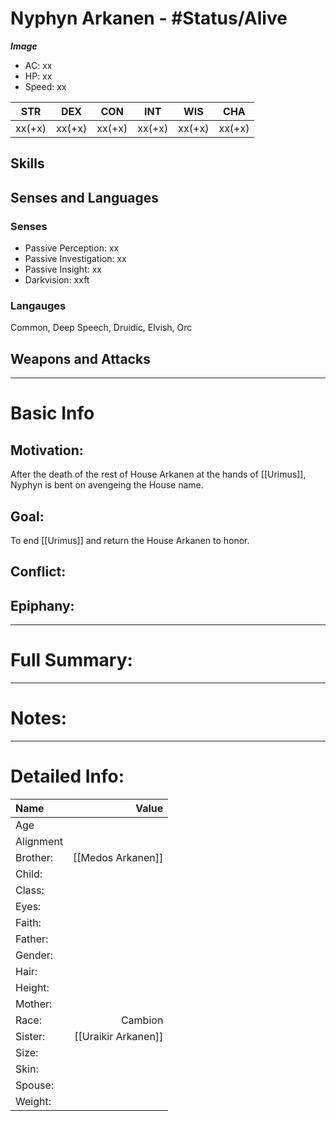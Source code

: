 # Nyphyn Arkanen - #Status/Alive
***Image***
- AC: xx  
- HP: xx  
- Speed: xx 

| STR | DEX | CON | INT | WIS | CHA|
| ---- | ---- | ---- | ---- | ---- | ---- |
| xx(+x)| xx(+x)| xx(+x)| xx(+x)| xx(+x)| xx(+x)

## Skills

## Senses and Languages
### Senses
- Passive Perception: xx
- Passive Investigation: xx
- Passive Insight: xx
- Darkvision: xxft

### Langauges
Common, Deep Speech, Druidic, Elvish, Orc

## Weapons and Attacks

___
# Basic Info

## Motivation: 
After the death of the rest of House Arkanen at the hands of [[Urimus]], Nyphyn is bent on avengeing the House name.

## Goal:
To end [[Urimus]] and return the House Arkanen to honor.

## Conflict:

## Epiphany:

___
# Full Summary:

___
# Notes:

___
# Detailed Info:
Name|Value
:-----|-----:
Age|
Alignment|
Brother:|[[Medos Arkanen]]
Child:|
Class:|
Eyes:|
Faith:|
Father:|
Gender:|
Hair:|
Height:|
Mother:|
Race:|Cambion
Sister:|[[Uraikir Arkanen]]
Size:|
Skin:|
Spouse:|
Weight:|